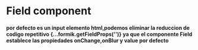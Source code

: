 # Field component

#### por defecto es un input elemento html,podemos eliminar la reduccion de codigo repetitivo {...formik.getFieldProps('')} ya que el componente Field establece las propiedades onChange,onBlur y value por defecto